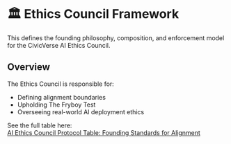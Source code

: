 # 🏛️ Ethics Council Framework

This defines the founding philosophy, composition, and enforcement model for the CivicVerse AI Ethics Council.

## Overview

The Ethics Council is responsible for:

- Defining alignment boundaries
- Upholding The Fryboy Test
- Overseeing real-world AI deployment ethics

See the full table here:  
[AI Ethics Council Protocol Table: Founding Standards for Alignment](ai-ethics-council-protocol.md)
